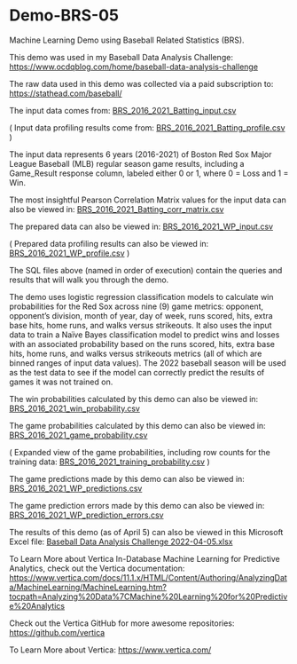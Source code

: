 # Demo-BRS-05

Machine Learning Demo using Baseball Related Statistics (BRS).

This demo was used in my Baseball Data Analysis Challenge: https://www.ocdqblog.com/home/baseball-data-analysis-challenge

The raw data used in this demo was collected via a paid subscription to: https://stathead.com/baseball/ 

The input data comes from: [BRS_2016_2021_Batting_input.csv](https://github.com/ocdqblog/Vertica/blob/main/csv/BRS_2016_2021_Batting_input.csv)

( Input data profiling results come from: [BRS_2016_2021_Batting_profile.csv](https://github.com/ocdqblog/Vertica/blob/main/csv/BRS_2016_2021_Batting_profile.csv) )

The input data represents 6 years (2016-2021) of Boston Red Sox Major League Baseball (MLB) regular season game results, including a Game_Result response column, labeled either 0 or 1, where 0 = Loss and 1 = Win.

The most insightful Pearson Correlation Matrix values for the input data can also be viewed in: [BRS_2016_2021_Batting_corr_matrix.csv](https://github.com/ocdqblog/Vertica/blob/main/csv/BRS_2016_2021_Batting_corr_matrix.csv)

The prepared data can also be viewed in: [BRS_2016_2021_WP_input.csv](https://github.com/ocdqblog/Vertica/blob/main/csv/BRS_2016_2021_WP_input.csv)

( Prepared data profiling results can also be viewed in: [BRS_2016_2021_WP_profile.csv](https://github.com/ocdqblog/Vertica/blob/main/csv/BRS_2016_2021_WP_profile.csv) )

The SQL files above (named in order of execution) contain the queries and results that will walk you through the demo.

The demo uses logistic regression classification models to calculate win probabilities for the Red Sox across nine (9) game metrics: opponent, opponent’s division, month of year, day of week, runs scored, hits, extra base hits, home runs, and walks versus strikeouts. It also uses the input data to train a Naïve Bayes classification model to predict wins and losses with an associated probability based on the runs scored, hits, extra base hits, home runs, and walks versus strikeouts metrics (all of which are binned ranges of input data values). The 2022 baseball season will be used as the test data to see if the model can correctly predict the results of games it was not trained on.

The win probabilities calculated by this demo can also be viewed in: [BRS_2016_2021_win_probability.csv](https://github.com/ocdqblog/Vertica/blob/main/csv/BRS_2016_2021_win_probability.csv)

The game probabilities calculated by this demo can also be viewed in: [BRS_2016_2021_game_probability.csv](https://github.com/ocdqblog/Vertica/blob/main/csv/BRS_2016_2021_game_probability.csv)

( Expanded view of the game probabilities, including row counts for the training data: [BRS_2016_2021_training_probability.csv](https://github.com/ocdqblog/Vertica/blob/main/csv/BRS_2016_2021_training_probability.csv) )

The game predictions made by this demo can also be viewed in: [BRS_2016_2021_WP_predictions.csv](https://github.com/ocdqblog/Vertica/blob/main/csv/BRS_2016_2021_WP_predictions.csv)

The game prediction errors made by this demo can also be viewed in: [BRS_2016_2021_WP_prediction_errors.csv](https://github.com/ocdqblog/Vertica/blob/main/csv/BRS_2016_2021_WP_prediction_errors.csv)

The results of this demo (as of April 5) can also be viewed in this Microsoft Excel file: [Baseball Data Analysis Challenge 2022-04-05.xlsx](https://docs.google.com/spreadsheets/d/1AnWONcuCjqZ1bYkSGf9awVEeQQ-4m8W0/edit?ouid=106495683628010512160&rtpof=true&sd=true&usp=sharing)

To Learn More about Vertica In-Database Machine Learning for Predictive Analytics, check out the Vertica documentation: https://www.vertica.com/docs/11.1.x/HTML/Content/Authoring/AnalyzingData/MachineLearning/MachineLearning.htm?tocpath=Analyzing%20Data%7CMachine%20Learning%20for%20Predictive%20Analytics 

Check out the Vertica GitHub for more awesome repositories: https://github.com/vertica

To Learn More about Vertica: https://www.vertica.com/ 
